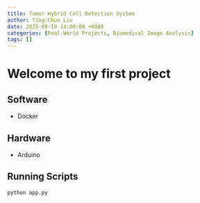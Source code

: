 ```yaml
---
title: Tumor Hybrid Cell Detection System
author: Ting-Chun Liu
date: 2025-09-19 14:00:00 +0800
categories: [Real-World Projects, Biomedical Image Analysis]
tags: []
---
```


# Welcome to my first project


## Software
- Docker

## Hardware
- Arduino

## Running Scripts
```python
python app.py
```
